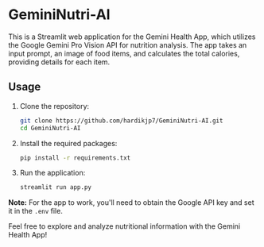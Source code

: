 # GeminiNutri-AI

This is a Streamlit web application for the Gemini Health App, which utilizes the Google Gemini Pro Vision API for nutrition analysis. The app takes an input prompt, an image of food items, and calculates the total calories, providing details for each item.


## Usage
1. Clone the repository:
   ```bash
   git clone https://github.com/hardikjp7/GeminiNutri-AI.git
   cd GeminiNutri-AI
   ```

2. Install the required packages:
   ```bash
   pip install -r requirements.txt
   ```

3. Run the application:
   ```bash
   streamlit run app.py
   ```



**Note:** For the app to work, you'll need to obtain the Google API key and set it in the `.env` file.

Feel free to explore and analyze nutritional information with the Gemini Health App!
